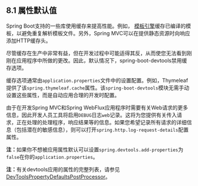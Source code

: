 <h2>8.1 属性默认值</h2>

Spring Boot支持的一些库使用缓存来提高性能。例如，	[模板引擎](https://docs.spring.io/spring-boot/docs/current/reference/html/spring-boot-features.html#boot-features-spring-mvc-template-engines)缓存已编译的模板，以避免重复解析模板文件。另外，Spring MVC可以在提供静态资源时向响应添加HTTP缓存头。

尽管缓存在生产中非常有益，但在开发过程中可能适得其反，从而使您无法看到刚刚在应用程序中所做的更改。因此，默认情况下，spring-boot-devtools禁用缓存选项。

缓存选项通常由```application.properties```文件中的设置配置。例如，Thymeleaf提供了该```spring.thymeleaf.cache```属性。该```spring-boot-devtools```模块无需手动设置这些属性，而是自动应用合理的开发时配置。

由于在开发Spring MVC和Spring WebFlux应用程序时需要有关Web请求的更多信息，因此开发人员工具将启用```DEBUG```日志```web```记录。这将为您提供有关传入请求，正在处理的处理程序，响应结果等的信息。如果您希望记录所有请求的详细信息（包括潜在的敏感信息），则可以打开```spring.http.log-request-details```配置属性。

<b>注：</b>如果你不想被应用属性默认可以设置```spring.devtools.add-properties```为```false```在你的```application.properties```。

<b>注：</b>有关devtools应用的属性的完整列表，请参见[DevToolsPropertyDefaultsPostProcessor](https://github.com/spring-projects/spring-boot/tree/v2.2.2.RELEASE/spring-boot-project/spring-boot-devtools/src/main/java/org/springframework/boot/devtools/env/DevToolsPropertyDefaultsPostProcessor.java)。
